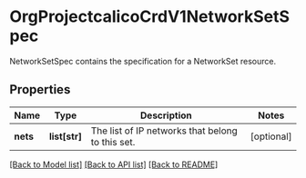 # OrgProjectcalicoCrdV1NetworkSetSpec

NetworkSetSpec contains the specification for a NetworkSet resource.
## Properties
Name | Type | Description | Notes
------------ | ------------- | ------------- | -------------
**nets** | **list[str]** | The list of IP networks that belong to this set. | [optional] 

[[Back to Model list]](../README.md#documentation-for-models) [[Back to API list]](../README.md#documentation-for-api-endpoints) [[Back to README]](../README.md)


